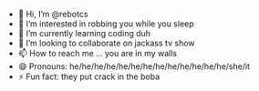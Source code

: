 - 👋 Hi, I’m @rebotcs
- 👀 I’m interested in robbing you while you sleep
- 🌱 I’m currently learning coding duh
- 💞️ I’m looking to collaborate on jackass tv show
- 📫 How to reach me ... you are in my walls
- 😄 Pronouns: he/he/he/he/he/he/he/he/he/he/he/he/he/she/it
- ⚡ Fun fact: they put crack in the boba

<!---
rebotcs/rebotcs is a ✨ special ✨ repository because its `README.md` (this file) appears on your GitHub profile.
You can click the Preview link to take a look at your changes.
--->
